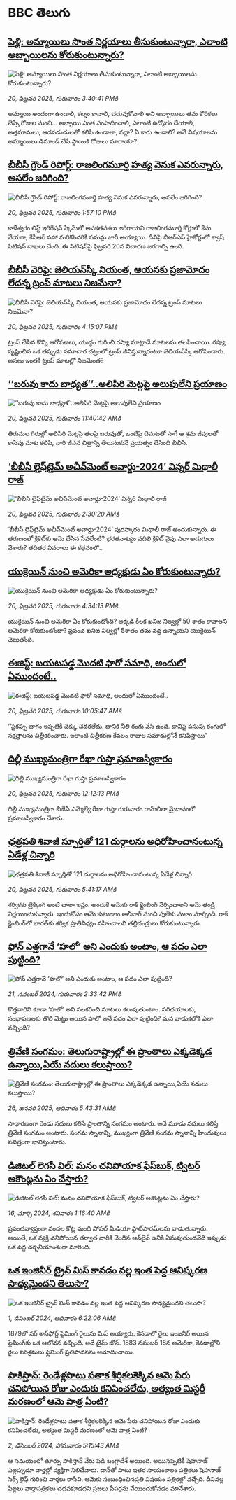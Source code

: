 # BBC తెలుగు## [పెళ్లి: అమ్మాయిలు సొంత నిర్ణయాలు తీసుకుంటున్నారా, ఎలాంటి అబ్బాయిలను కోరుకుంటున్నారు? ](https://www.bbc.com/telugu/articles/c201jxevxj8o?at_campaign=githubrss)![పెళ్లి: అమ్మాయిలు సొంత నిర్ణయాలు తీసుకుంటున్నారా, ఎలాంటి అబ్బాయిలను కోరుకుంటున్నారు? ](https://ichef.bbci.co.uk/ace/standard/240/cpsprodpb/f039/live/8d034ae0-ef9a-11ef-87b4-1d3847943481.jpg)_20, ఫిబ్రవరి 2025, గురువారం 3:40:41 PMకి_అమ్మాయి అందంగా ఉండాలి, కట్నం కావాలి, చదువుకోవాలి అని అబ్బాయిలు తమ కోరికలు చెప్పే రోజుల నుంచి… అబ్బాయి ఎంత సంపాదించాలి, ఎలాంటి ఉద్యోగం చేయాలి, అత్తమామలు, ఆడపడుచులతో కలిసి ఉండాలా, వద్దా? ఏ కారు ఉండాలి? అనే విషయాలను అమ్మాయిలు డిమాండ్ చేసే స్థాయికి రోజులు మారాయా?## [బీబీసీ గ్రౌండ్ రిపోర్ట్: రాజలింగమూర్తి హత్య వెనుక ఎవరున్నారు, అసలేం జరిగింది? ](https://www.bbc.com/telugu/articles/cedl0y63vg5o?at_campaign=githubrss)![బీబీసీ గ్రౌండ్ రిపోర్ట్: రాజలింగమూర్తి హత్య వెనుక ఎవరున్నారు, అసలేం జరిగింది? ](https://ichef.bbci.co.uk/ace/standard/240/cpsprodpb/3cbf/live/c1031060-ef8f-11ef-87b4-1d3847943481.jpg)_20, ఫిబ్రవరి 2025, గురువారం 1:57:10 PMకి_కాళేశ్వరం లిఫ్ట్ ఇరిగేషన్ స్కీమ్‌లో అవకతవకలు జరిగాయని రాజలింగమూర్తి కోర్టులో కేసు వేయగా, కేసీఆర్ సహా మరికొందరికి సమన్లు జారీ అయ్యాయి.  దీనిపై బీఆర్ఎస్  హైకోర్టులో క్వాష్ పిటిషన్ దాఖలు చేంది. ఈ పిటిషన్‌పై ఫిబ్రవరి 20న విచారణ జరగాల్సి ఉంది.## [బీబీసీ వెరిఫై: జెలియన్‌స్కీ నియంత, ఆయనకు ప్రజామోదం లేదన్న ట్రంప్ మాటలు నిజమేనా?](https://www.bbc.com/telugu/articles/c15q3v7k4kwo?at_campaign=githubrss)![బీబీసీ వెరిఫై: జెలియన్‌స్కీ నియంత, ఆయనకు ప్రజామోదం లేదన్న ట్రంప్ మాటలు నిజమేనా?](https://ichef.bbci.co.uk/ace/standard/240/cpsprodpb/b5d1/live/b0c17080-ef89-11ef-a819-277e390a7a08.jpg)_20, ఫిబ్రవరి 2025, గురువారం 4:15:07 PMకి_ట్రంప్ చేసిన కొన్ని ఆరోపణలు,  యుద్ధం గురించి రష్యా  మాట్లాడే మాటలను తలపించాయి.  రష్యా సృష్టించిన ఒక తప్పుడు సమాచార చట్రంలో ట్రంప్ జీవిస్తున్నారంటూ  జెలియన్‌స్కీ ఆరోపించారు. అసలు ఇంతకీ ట్రంప్ మాటల్లో నిజమెంత?## [‘‘బరువు కాదు బాధ్యత’’..అలిపిరి మెట్లపై అలుపులేని ప్రయాణం](https://www.bbc.com/telugu/articles/cj0q8g5yl89o?at_campaign=githubrss)![‘‘బరువు కాదు బాధ్యత’’..అలిపిరి మెట్లపై అలుపులేని ప్రయాణం](https://ichef.bbci.co.uk/ace/standard/240/cpsprodpb/6c41/live/c3eb13f0-ef75-11ef-966d-25c015c09dbc.jpg)_20, ఫిబ్రవరి 2025, గురువారం 11:40:42 AMకి_తిరుమల గిరుల్లో అలిపిరి మెట్లపై  తలపై బరువుతో, ఒంటిపై చెమటతో సాగే ఆ శ్రమ జీవులతో కాసేపు మాట కలిపి, వారి జీవన చిత్రాన్ని తెలుసుకునే ప్రయత్నం చేసింది బీబీసీ.## [‘బీబీసీ లైఫ్‌టైమ్ అచీవ్‌మెంట్ అవార్డు-2024’ విన్నర్ మిథాలీ రాజ్](https://www.bbc.com/telugu/articles/cn4m417d8g9o?at_campaign=githubrss)![‘బీబీసీ లైఫ్‌టైమ్ అచీవ్‌మెంట్ అవార్డు-2024’ విన్నర్ మిథాలీ రాజ్](https://ichef.bbci.co.uk/ace/standard/240/cpsprodpb/48f3/live/4a5a4a20-ef2e-11ef-855c-1dd88cc7dccb.png)_20, ఫిబ్రవరి 2025, గురువారం 2:30:20 AMకి_‘బీబీసీ లైఫ్‌టైమ్ అచీవ్‌మెంట్ అవార్డు-2024’ పురస్కారం మిథాలీ రాజ్ అందుకున్నారు. ఈ తరుణంలో క్రికెట్‌కు ఆమె చేసిన సేవలేంటి? భరతనాట్యం వదిలి క్రికెట్ వైపు ఎలా అడుగులు వేశారు? తదితర వివరాలు ఈ కథనంలో..## [యుక్రెయిన్ నుంచి అమెరికా అధ్యక్షుడు ఏం కోరుకుంటున్నారు? ](https://www.bbc.com/telugu/articles/cly4z210np5o?at_campaign=githubrss)![యుక్రెయిన్ నుంచి అమెరికా అధ్యక్షుడు ఏం కోరుకుంటున్నారు? ](https://ichef.bbci.co.uk/ace/standard/240/cpsprodpb/d237/live/944f0c00-efa7-11ef-a819-277e390a7a08.jpg)_20, ఫిబ్రవరి 2025, గురువారం 4:34:13 PMకి_యుక్రెయిన్ నుంచి అమెరికా ఏం కోరుకుంటోంది? అక్కడి కీలక ఖనిజ నిల్వల్లో 50 శాతం కావాలని అమెరికా కోరుకుంటోందా? ప్రపంచ ఖనిజ నిల్వల్లో 5శాతం తమ వద్ద ఉన్నాయని యుక్రెయిన్ చెబుతోంది.## [ఈజిప్ట్: బయటపడ్డ మొదటి ఫారో సమాధి, అందులో ఏముందంటే..](https://www.bbc.com/telugu/articles/cq6y4l2lyppo?at_campaign=githubrss)![ఈజిప్ట్: బయటపడ్డ మొదటి ఫారో సమాధి, అందులో ఏముందంటే..](https://ichef.bbci.co.uk/ace/standard/240/cpsprodpb/e66f/live/d02bdc20-ef67-11ef-a467-85bd361ad9bb.jpg)_20, ఫిబ్రవరి 2025, గురువారం 10:05:47 AMకి_‘‘పైకప్పు భాగం ఇప్పటికీ చెక్కు చెదరలేదు. దానికి నీలి రంగు వేసి ఉంది. దానిపై పసుపు రంగులో నక్షత్రాలను చిత్రీకరించారు. ఇలాంటి చిత్రీకరణ కేవలం రాజుల సమాధుల్లోనే కనిపిస్తాయి"## [దిల్లీ ముఖ్యమంత్రిగా రేఖా గుప్తా ప్రమాణస్వీకారం](https://www.bbc.com/telugu/articles/cgq92j1wk8po?at_campaign=githubrss)![దిల్లీ ముఖ్యమంత్రిగా రేఖా గుప్తా ప్రమాణస్వీకారం](https://ichef.bbci.co.uk/ace/standard/240/cpsprodpb/ab5b/live/bf178a80-ef83-11ef-a819-277e390a7a08.jpg)_20, ఫిబ్రవరి 2025, గురువారం 12:12:13 PMకి_దిల్లీ ముఖ్యమంత్రిగా బీజేపీ ఎమ్మెల్యే రేఖా గుప్తా గురువారం రామ్‌లీలా మైదానంలో ప్రమాణస్వీకారం చేశారు.## [ఛత్రపతి శివాజీ స్ఫూర్తితో 121 దుర్గాలను అధిరోహించానంటున్న ఏడేళ్ల చిన్నారి](https://www.bbc.com/telugu/articles/cdx2l7dw5e1o?at_campaign=githubrss)![ఛత్రపతి శివాజీ స్ఫూర్తితో 121 దుర్గాలను అధిరోహించానంటున్న ఏడేళ్ల చిన్నారి](https://ichef.bbci.co.uk/ace/standard/240/cpsprodpb/b5aa/live/6a577d80-eed8-11ef-a819-277e390a7a08.jpg)_20, ఫిబ్రవరి 2025, గురువారం 5:41:17 AMకి_శర్వికకు ట్రెక్కింగ్ అంటే చాలా ఇష్టం. అందుకే ఆమెకు రాక్ క్లైంబింగ్‌ నేర్పించాలని ఆమె తండ్రి నిర్ణయించుకున్నారు. ఇందుకోసం ఆమె కుటుంబం అలీబాగ్‌ నుంచి పుణెకు మకాం మార్చింది. రాక్ క్లైంబింగ్‌లో భారత్‌కు శర్విక ప్రాతినిధ్యం వహించాలని తల్లిదండ్రులు కోరుకుంటున్నారు.## [ఫోన్ ఎత్తగానే ‘హలో’ అని ఎందుకు అంటాం, ఆ పదం ఎలా పుట్టింది?](https://www.bbc.com/telugu/articles/cgj7x7gdjq4o?at_campaign=githubrss)![ఫోన్ ఎత్తగానే ‘హలో’ అని ఎందుకు అంటాం, ఆ పదం ఎలా పుట్టింది?](https://ichef.bbci.co.uk/ace/standard/240/cpsprodpb/0618/live/7a20ebb0-a807-11ef-b21e-5359bd56d02f.jpg)_21, నవంబర్ 2024, గురువారం 2:33:42 PMకి_కొత్తవారిని కూడా ‘హలో’ అని పలకరించి మాటలు కలుపుతుంటాం.  పరిచయాలకు, సంభాషణలకు తొలి మెట్టు అయిన హలో అనే పదం ఎలా పుట్టింది? మన వాడుకలోకి ఎలా వచ్చింది?## [త్రివేణి సంగమం: తెలుగురాష్ట్రాల్లో ఈ ప్రాంతాలు ఎక్కడెక్కడ ఉన్నాయి,ఏయే నదులు కలుస్తాయి? ](https://www.bbc.com/telugu/articles/cz7elrr17jeo?at_campaign=githubrss)![త్రివేణి సంగమం: తెలుగురాష్ట్రాల్లో ఈ ప్రాంతాలు ఎక్కడెక్కడ ఉన్నాయి,ఏయే నదులు కలుస్తాయి? ](https://ichef.bbci.co.uk/ace/standard/240/cpsprodpb/9dad/live/7f50e780-da42-11ef-a37f-eba91255dc3d.jpg)_26, జనవరి 2025, ఆదివారం 5:43:31 AMకి_సాధారణంగా రెండు నదులు కలిసే ప్రాంతాన్ని సంగమం అంటారు. అదే మూడు నదులు కలిస్తే త్రివేణి సంగమం అంటారు. సంగమ స్నానాన్ని, ముఖ్యంగా త్రివేణి సంగమ స్నానాన్ని హిందువులు పవిత్రంగా భావిస్తుంటారు.## [డిజిటల్ లెగసీ విల్: మనం చనిపోయాక ఫేస్‌బుక్, ట్విటర్‌ అకౌంట్లను ఏం చేస్తారు?](https://www.bbc.com/telugu/articles/cx0zl1qeyq2o?at_campaign=githubrss)![డిజిటల్ లెగసీ విల్: మనం చనిపోయాక ఫేస్‌బుక్, ట్విటర్‌ అకౌంట్లను ఏం చేస్తారు?](https://ichef.bbci.co.uk/ace/standard/240/cpsprodpb/bea2/live/2323ffd0-e2d4-11ee-9410-0f893255c2a0.jpg)_16, మార్చి 2024, శనివారం 1:16:40 AMకి_ప్రపంచవ్యాప్తంగా వందల కోట్ల మంది సోషల్ మీడియా ఫ్లాట్‌ఫారమ్‌లను వాడుతున్నారు. అయితే, ఒక వ్యక్తి చనిపోయిన తర్వాత వారికి చెందిన ఆన్‌లైన్ ఉనికి ఏమవుతుందనేది ఇప్పుడు ఒక పెద్ద చర్చనీయాంశంగా మారింది.## [ఒక ఇంజినీర్ ట్రైన్ మిస్ కావడం వల్ల ఇంత పెద్ద ఆవిష్కరణ సాధ్యమైందని తెలుసా?](https://www.bbc.com/telugu/articles/c774y4mdrgdo?at_campaign=githubrss)![ఒక ఇంజినీర్ ట్రైన్ మిస్ కావడం వల్ల ఇంత పెద్ద ఆవిష్కరణ సాధ్యమైందని తెలుసా?](https://ichef.bbci.co.uk/ace/standard/240/cpsprodpb/d07c/live/d2f92490-ab19-11ef-8264-5f9791599833.jpg)_1, డిసెంబర్ 2024, ఆదివారం 6:22:06 AMకి_1879లో సర్ శాన్‌ఫోర్డ్ ఫ్లెమింగ్ రైలును మిస్ అయ్యారు. కెనడాలో రైలు ఇంజనీర్ అయిన ఫ్లెమింగ్‌కు ఒక ఆలోచన వచ్చింది. అదే టైమ్ జోన్‌. 
1883 నవంబర్ 18న అమెరికా, కెనడాల్లోని రైలు పరిశ్రమలు ఫ్లెమింగ్ ప్రతిపాదనను ఆమోదించాయి.## [పాకిస్తాన్: రెండేళ్లపాటు పతాక శీర్షికలకెక్కిన ఆమె పేరు  చనిపోయిన రోజు ఎందుకు కనిపించలేదు,  అత్యంత మిస్టరీ మరణంలో ఆమె పాత్ర ఏంటి? ](https://www.bbc.com/telugu/articles/c33dnv8l5yro?at_campaign=githubrss)![పాకిస్తాన్: రెండేళ్లపాటు పతాక శీర్షికలకెక్కిన ఆమె పేరు  చనిపోయిన రోజు ఎందుకు కనిపించలేదు,  అత్యంత మిస్టరీ మరణంలో ఆమె పాత్ర ఏంటి? ](https://ichef.bbci.co.uk/ace/standard/240/cpsprodpb/62a1/live/cea16000-aff7-11ef-bdf5-b7cb2fa86e10.png)_2, డిసెంబర్ 2024, సోమవారం 5:15:43 AMకి_ఆ సమయంలో తూర్పు పాకిస్తాన్ వేరు పడి బంగ్లాదేశ్ అయింది. అయినప్పటికీ షెహనాజ్ ఎల్లప్పుడూ వార్తల్లో వ్యక్తిగా నిలిచేవారు. డాన్‌తో పాటు ఇతర సాయంకాలం పత్రికలు షెహనాజ్ సెక్స్ లైఫ్ గురించి వార్తలు రాసేవి. ఆమెకు సంబంధించినప్రతి విషయం పత్రికల్లో వచ్చేది. దీనివల్ల పిల్లలు వార్తాపత్రికలు చదవకూడదని ప్రజలు పేపర్లను వేయించుకోవడం మానేశారు.